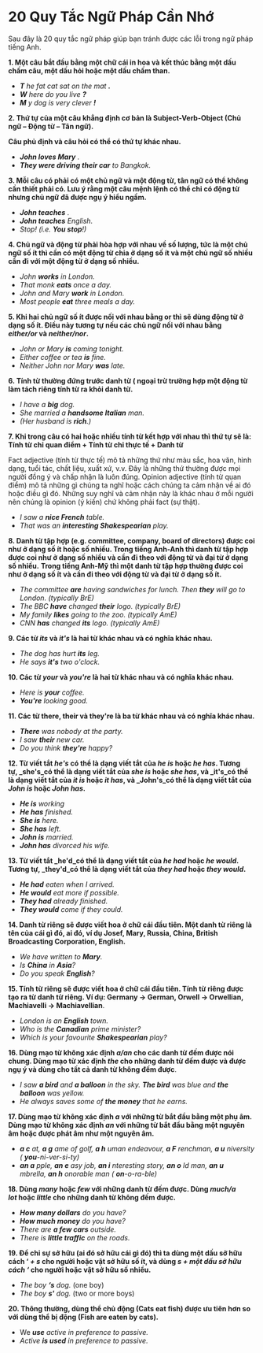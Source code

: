 # 20 Quy Tắc Ngữ Pháp Cần Nhớ

Sau đây là 20 quy tắc ngữ pháp giúp bạn tránh được các lỗi trong ngữ pháp tiếng Anh.

**1\. Một câu bắt đầu bằng một chữ cái in hoa và kết thúc bằng một dấu chấm câu, một dấu hỏi hoặc một dấu chấm than.**

- **_T_** _he fat cat sat on the mat **.**_
- _**W** here do you live **?**_
- _**M** y dog is very clever **!**_

**2\. Thứ tự của một câu khẳng định cơ bản là Subject-Verb-Object (Chủ ngữ – Động từ – Tân ngữ).**

**Câu phủ định và câu hỏi có thể có thứ tự khác nhau.**

- **_John loves Mary_** _._
- **_They were driving their car_** _to Bangkok._

**3\. Mỗi câu có phải có một chủ ngữ và một động từ, tân ngữ có thể không cần thiết phải có. Lưu ý rằng một câu mệnh lệnh có thể chỉ có động từ nhưng chủ ngữ đã được ngụ ý hiểu ngầm.**

- **_John teaches_** _._
- **_John teaches_** _English._
- _Stop! (i.e. **You stop**!)_

**4\. Chủ ngữ và động từ phải hòa hợp với nhau về số lượng, tức là một chủ ngữ số ít thì cần có một động từ chia ở dạng số ít và một chủ ngữ số nhiều cần đi với một động từ ở dạng số nhiều.**

- _John **works** in London._
- _That monk **eats** once a day._
- _John and Mary **work** in London._
- _Most people **eat** three meals a day._

**5\. Khi hai chủ ngữ số ít được nối với nhau bằng or thì sẽ dùng động từ ở dạng số ít. Điều này tương tự nếu các chủ ngữ nối với nhau bằng** **_either/or_ và _neither/nor_.**

- _John or Mary **is** coming tonight._
- _Either coffee or tea **is** fine._
- _Neither John nor Mary **was** late._

**6. Tính từ thường đứng trước danh từ ( ngoại trừ trường hợp một động từ làm tách riêng tính từ ra khỏi danh từ.**

- _I have a **big** dog._
- _She married a **handsome Italian** man._
- _(Her husband is **rich**.)_

**7\. Khi trong câu có hai hoặc nhiều tính từ kết hợp với nhau thì thứ tự sẽ là: Tính từ chỉ quan điểm + Tính từ chỉ thực tế + Danh từ**

Fact adjective (tính từ thực tế) mô tả những thứ như màu sắc, hoa văn, hình dạng, tuổi tác, chất liệu, xuất xứ, v.v. Đây là những thứ thường được mọi người đồng ý và chấp nhận là luôn đúng. Opinion adjective (tính từ quan điểm) mô tả những gì chúng ta nghĩ hoặc cách chúng ta cảm nhận về ai đó hoặc điều gì đó. Những suy nghĩ và cảm nhận này là khác nhau ở mỗi người nên chúng là opinion (ý kiến) ​​chứ không phải fact (sự thật).

- _I saw a **nice French** table._
- _That was an **interesting Shakespearian** play._

**8\. Danh từ tập hợp (e.g. committee, company, board of directors) được coi như ở dạng số ít hoặc số nhiều. Trong tiếng Anh-Anh thì danh từ tập hợp được coi như ở dạng số nhiều và cần đi theo với động từ và đại từ ở dạng số nhiều.** **Trong tiếng Anh-Mỹ thì một danh từ tập hợp thường được coi như ở dạng số ít và cần đi theo với động từ và đại từ ở dạng số ít.**

- _The committee **are** having sandwiches for lunch. Then **they** will go to London. (typically BrE)_
- _The BBC **have** changed **their** logo. (typically BrE)_
- _My family **likes** going to the zoo. (typically AmE)_
- _CNN **has** changed **its** logo. (typically AmE)_

**9\. Các từ _its_ và _it's_ là hai từ khác nhau và có nghĩa khác nhau.**

- _The dog has hurt **its** leg._
- _He says **it's** two o'clock._

**10\. Các từ _your_ và _you're_ là hai từ khác nhau và có nghĩa khác nhau.**

- _Here is **your** coffee._
- _**You're** looking good._

**11\. Các từ there, their và they're là ba từ khác nhau và có nghĩa khác nhau.**

- **_There_** _was nobody at the party._
- _I saw **their** new car._
- _Do you think **they're** happy?_

**12\. Từ viết tắt _he's_ có thể là dạng viết tắt của _he is_ hoặc _he has_. Tương tự, _she's_có thể là dạng viết tắt của _she is_ hoặc _she has_, và _it's_có thể là dạng viết tắt của _it is_ hoặc _it has_, và _John's_có thể là dạng viết tắt của _John is_ hoặc _John has_.**

- **_He is_** _working_
- _**He has** finished._
- _**She is** here._
- _**She has** left._
- _**John is** married._
- _**John has** divorced his wife._

**13\. Từ viết tắt _he'd_có thể là dạng viết tắt của _he had_ hoặc _he would_. Tương tự, _they'd_có thể là dạng viết tắt của _they had_ hoặc _they would_.**

- **_He had_** _eaten when I arrived._
- **_He would_** _eat more if possible._
- **_They had_** _already finished._
- **_They would_** _come if they could._

**14\. Danh từ riêng sẽ được viết hoa ở chữ cái đầu tiên. Một danh từ riêng là tên của cái gì đó, ai đó, ví dụ Josef, Mary, Russia, China, British Broadcasting Corporation, English.**

- _We have written to **Mary**._
- _Is **China** in **Asia**?_
- _Do you speak **English**?_

**15\. Tính từ riêng sẽ được viết hoa ở chữ cái đầu tiên. Tính từ riêng được tạo ra từ danh từ riêng. Ví dụ: Germany → German, Orwell → Orwellian, Machiavelli → Machiavellian**.

- _London is an **English** town._
- _Who is the **Canadian** prime minister?_
- _Which is your favourite **Shakespearian** play?_

**16\. Dùng mạo từ không xác định _a/an_ cho các danh từ đếm được nói chung. Dùng mạo từ xác định _the_ cho những danh từ đếm được và được ngụ ý và dùng cho tất cả danh từ không đếm được**.

- _I saw **a bird** and **a balloon** in the sky. **The bird** was blue and **the balloon** was yellow._
- _He always saves some of **the money** that he earns._

**17\. Dùng mạo từ không xác định _a_ với những từ bắt đầu bằng một phụ âm. Dùng mạo từ không xác định _an_ với những từ bắt đầu bằng một nguyên âm hoặc được phát âm như một nguyên âm.**

- **_a c_** _at, **a g** ame of golf, **a h** uman endeavour, **a F** renchman, **a u** niversity ( **you**-ni-ver-si-ty)_
- _**an a** pple, **an e** asy job, **an i** nteresting story, **an o** ld man, **an u** mbrella, **an h** onorable man ( **on**-o-ra-ble)_

**18\. Dùng _many_ hoặc _few_ với những danh từ đếm được. Dùng _much/a lot_ hoặc _little_ cho những danh từ không đếm được.**

- **_How many dollars_** _do you have?_
- **_How much money_** _do you have?_
- _There are **a few cars** outside._
- _There is **little traffic** on the roads._

**19\. Để chỉ sự sở hữu (ai đó sở hữu cái gì đó) thì ta dùng một dấu sở hữu cách ‘ _\+ s_ cho người hoặc vật sở hữu số ít, và dùng _s + một dấu sở hữu cách ‘_ cho người hoặc vật sở hữu số nhiều.**

- _The boy **‘s** dog._ (one boy)
- _The boy **s'** dog._ (two or more boys)

**20\. Thông thường, dùng thể chủ động (Cats eat fish) được ưu tiên hơn so với dùng thể bị động (Fish are eaten by cats).**

- We **_use_** _active in preference to passive._
- _Active **is used** in preference to passive._





